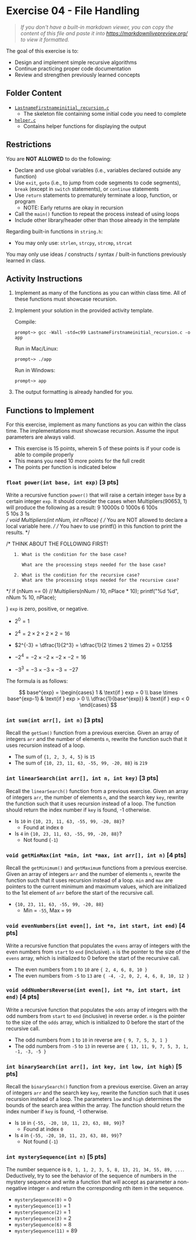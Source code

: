 # Exercise 04 - File Handling

> *If you don't have a built-in markdown viewer, you can copy the content of this file and paste it into <https://markdownlivepreview.org/> to view it formatted.*

The goal of this exercise is to:

- Design and implement simple recursive algorithms
- Continue practicing proper code documentation
- Review and strengthen previously learned concepts

## Folder Content

- [`LastnameFirstnameinitial_recursion.c`](LastnameFirstnameinitial_recursion.c)
  - The skeleton file containing some initial code you need to complete
- [`helper.c`](helper.c)
  - Contains helper functions for displaying the output

## Restrictions

You are **NOT ALLOWED** to do the following:

- Declare and use global variables (i.e., variables declared outside any function)
- Use `exit`, `goto` (i.e., to jump from code segments to code segments), `break` (except in `switch` statements), or `continue` statements
- Use `return` statements to prematurely terminate a loop, function, or program
  - NOTE: Early returns are okay in recursion
- Call the `main()` function to repeat the process instead of using loops
- Include other library/header other than those already in the template

Regarding built-in functions in `string.h`:

- You may only use: `strlen`, `strcpy`, `strcmp`, `strcat`

You may only use ideas / constructs / syntax / built-in functions previously learned in class.

## Activity Instructions

1. Implement as many of the functions as you can within class time. All of these functions must showcase recursion.

2. Implement your solution in the provided activity template.

    Compile:

    ```shell
    prompt~> gcc -Wall -std=c99 LastnameFirstnameinitial_recursion.c -o app
    ```

    Run in Mac/Linux:

    ```shell
    prompt~> ./app
    ```

    Run in Windows:

    ```shell
    prompt~> app
    ```

3. The output formatting is already handled for you.

## Functions to Implement

For this exercise, implement as many functions as you can within the class time. The implementations must showcase recursion. Assume the input parameters are always valid.

- This exercise is 15 points, wherein 5 of these points is if your code is able to compile properly
- This means you need 10 more points for the full credit
- The points per function is indicated below

### `float power(int base, int exp)` [3 pts]

Write a recursive function `power()` that will raise a certain integer `base` by a certain integer `exp`. It should consider the cases when    Multipliers(90653, 1) will produce the following as a result:
        9  10000s
        0  1000s 
        6  100s  
        5  10s
        3  1s   
*/
void 
Multipliers(int nNum, int nPlace)
{
   /* You are NOT allowed to declare a local variable here. */
   /* You haev to use printf() in this function to print the results. */
  
   /* 
       THINK ABOUT THE FOLLOWING FIRST!
       
       1. What is the condition for the base case?
  
          What are the processing steps needed for the base case?
       
       2. What is the condition for the recursive case? 
          What are the processing steps needed for the recursive case?
   */
  if (nNum == 0)
      //
   Multipliers(nNum / 10, nPlace * 10);
   printf("%d %d", nNum % 10, nPlace);


}
`exp` is zero, positive, or negative.

- $2^0 = 1$

- $2^4 = 2 \times 2 \times 2 \times 2 = 16$

- $2^{-3} = \dfrac{1}{2^3} = \dfrac{1}{2 \times 2 \times 2} = 0.125$

- $-2^4 = -2 \times -2 \times -2 \times -2 = 16$

- $-3^3 = -3 \times -3 \times -3 = -27$

The formula is as follows:

$$
base^{exp} = \begin{cases}
  1 & \text{if } exp = 0 \\
  base \times base^{exp-1} & \text{if } exp > 0 \\
  \dfrac{1}{base^{exp}} & \text{if } exp < 0
\end{cases}
$$

### `int sum(int arr[], int n)` [3 pts]

Recall the `getSum()` function from a previous exercise. Given an array of integers `arr` and the number of elements `n`, rewrite the function such that it uses recursion instead of a loop.

- The sum of `{1, 2, 3, 4, 5}` is `15`
- The sum of `{10, 23, 11, 63, -55, 99, -20, 88}` is `219`

### `int linearSearch(int arr[], int n, int key)` [3 pts]

Recall the `linearSearch()` function from a previous exercise. Given an array of integers `arr`, the number of elements `n`, and the search key `key`, rewrite the function such that it uses recursion instead of a loop. The function should return the index number if `key` is found, -1 otherwise.

- Is `10` in `{10, 23, 11, 63, -55, 99, -20, 88}`?
  - Found at index `0`
- Is `4` in `{10, 23, 11, 63, -55, 99, -20, 88}`?
  - Not found (`-1`)

### `void getMinMax(int *min, int *max, int arr[], int n)` [4 pts]

Recall the `getMinimum()` and `getMaximum` functions from a previous exercise. Given an array of integers `arr` and the number of elements `n`, rewrite the function such that it uses recursion instead of a loop. `min` and `max` are pointers to the current minimum and maximum values, which are initialized to the 1st element of `arr` before the start of the recursive call.

- `{10, 23, 11, 63, -55, 99, -20, 88}`
  - Min = `-55`, Max = `99`

### `void evenNumbers(int even[], int *n, int start, int end)` [4 pts]

Write a recursive function that populates the `evens` array of integers with the even numbers from `start` to `end` (inclusive). `n` is the pointer to the size of the `evens` array, which is initialized to 0 before the start of the recursive call.

- The even numbers from `1` to `10` are `{ 2, 4, 6, 8, 10 }`
- The even numbers from `-5` to `13` are `{ -4, -2, 0, 2, 4, 6, 8, 10, 12 }`

### `void oddNumbersReverse(int even[], int *n, int start, int end)` [4 pts]

Write a recursive function that populates the `odds` array of integers with the odd numbers from `start` to `end` (inclusive) in reverse order. `n` is the pointer to the size of the `odds` array, which is initialized to 0 before the start of the recursive call.

- The odd numbers from `1` to `10` in reverse are `{ 9, 7, 5, 3, 1 }`
- The odd numbers from `-5` to `13` in reverse are `{ 13, 11, 9, 7, 5, 3, 1, -1, -3, -5 }`

### `int binarySearch(int arr[], int key, int low, int high)` [5 pts]

Recall the `binarySearch()` function from a previous exercise. Given an array of integers `arr` and the search key `key`, rewrite the function such that it uses recursion instead of a loop. The parameters `low` and `high` determines the bounds of the search area within the array. The function should return the index number if `key` is found, -1 otherwise.

- Is `10` in `{-55, -20, 10, 11, 23, 63, 88, 99}`?
  - Found at index `0`
- Is `4` in `{-55, -20, 10, 11, 23, 63, 88, 99}`?
  - Not found (`-1`)

### `int mysterySequence(int n)` [5 pts]

The number sequence is  `0, 1, 1, 2, 3, 5, 8, 13, 21, 34, 55, 89, ...`. Deductively, try to see the behavior of the sequence of numbers in the mystery sequence and write a function that will accept as parameter a non-negative integer `n` and return the corresponding $n$th item in the sequence.

- `mysterySequence(0)` = 0
- `mysterySequence(1)` = 1
- `mysterySequence(2)` = 1
- `mysterySequence(3)` = 2
- `mysterySequence(6)` = 8
- `mysterySequence(11)` = 89
